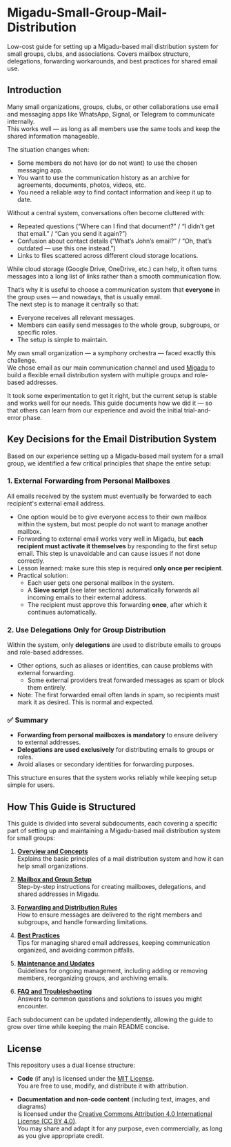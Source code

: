 # Migadu-Small-Group-Mail-Distribution
Low-cost guide for setting up a Migadu-based mail distribution system for small groups, clubs, and associations. Covers mailbox structure, delegations, forwarding workarounds, and best practices for shared email use.

## Introduction

Many small organizations, groups, clubs, or other collaborations use email and messaging apps like WhatsApp, Signal, or Telegram to communicate internally.  
This works well — as long as all members use the same tools and keep the shared information manageable.

The situation changes when:
- Some members do not have (or do not want) to use the chosen messaging app.
- You want to use the communication history as an archive for agreements, documents, photos, videos, etc.
- You need a reliable way to find contact information and keep it up to date.

Without a central system, conversations often become cluttered with:
- Repeated questions (“Where can I find that document?” / “I didn’t get that email.” / “Can you send it again?”)
- Confusion about contact details (“What’s John’s email?” / “Oh, that’s outdated — use this one instead.”)
- Links to files scattered across different cloud storage locations.

While cloud storage (Google Drive, OneDrive, etc.) can help, it often turns messages into a long list of links rather than a smooth communication flow.

That’s why it is useful to choose a communication system that **everyone** in the group uses — and nowadays, that is usually email.  
The next step is to manage it centrally so that:
- Everyone receives all relevant messages.
- Members can easily send messages to the whole group, subgroups, or specific roles.
- The setup is simple to maintain.

My own small organization — a symphony orchestra — faced exactly this challenge.  
We chose email as our main communication channel and used [Migadu](https://migadu.com/) to build a flexible email distribution system with multiple groups and role-based addresses.  

It took some experimentation to get it right, but the current setup is stable and works well for our needs. This guide documents how we did it — so that others can learn from our experience and avoid the initial trial-and-error phase.

## Key Decisions for the Email Distribution System

Based on our experience setting up a Migadu-based mail system for a small group, we identified a few critical principles that shape the entire setup:

### 1. External Forwarding from Personal Mailboxes

All emails received by the system must eventually be forwarded to each recipient's external email address.  
- One option would be to give everyone access to their own mailbox within the system, but most people do not want to manage another mailbox.  
- Forwarding to external email works very well in Migadu, but **each recipient must activate it themselves** by responding to the first setup email. This step is unavoidable and can cause issues if not done correctly.  
- Lesson learned: make sure this step is required **only once per recipient**.  
- Practical solution:  
  - Each user gets one personal mailbox in the system.  
  - A **Sieve script** (see later sections) automatically forwards all incoming emails to their external address.  
  - The recipient must approve this forwarding **once**, after which it continues automatically.

### 2. Use Delegations Only for Group Distribution

Within the system, only **delegations** are used to distribute emails to groups and role-based addresses.  
- Other options, such as aliases or identities, can cause problems with external forwarding.  
  - Some external providers treat forwarded messages as spam or block them entirely.  
- Note: The first forwarded email often lands in spam, so recipients must mark it as desired. This is normal and expected.  

### ✅ Summary

- **Forwarding from personal mailboxes is mandatory** to ensure delivery to external addresses.  
- **Delegations are used exclusively** for distributing emails to groups or roles.  
- Avoid aliases or secondary identities for forwarding purposes.  

This structure ensures that the system works reliably while keeping setup simple for users.

## How This Guide is Structured

This guide is divided into several subdocuments, each covering a specific part of setting up and maintaining a Migadu-based mail distribution system for small groups:

1. **[Overview and Concepts](docs/overview.md)**  
   Explains the basic principles of a mail distribution system and how it can help small organizations.

2. **[Mailbox and Group Setup](docs/mailbox-setup.md)**  
   Step-by-step instructions for creating mailboxes, delegations, and shared addresses in Migadu.

3. **[Forwarding and Distribution Rules](docs/forwarding-rules.md)**  
   How to ensure messages are delivered to the right members and subgroups, and handle forwarding limitations.

4. **[Best Practices](docs/best-practices.md)**  
   Tips for managing shared email addresses, keeping communication organized, and avoiding common pitfalls.

5. **[Maintenance and Updates](docs/maintenance.md)**  
   Guidelines for ongoing management, including adding or removing members, reorganizing groups, and archiving emails.

6. **[FAQ and Troubleshooting](docs/faq.md)**  
   Answers to common questions and solutions to issues you might encounter.

Each subdocument can be updated independently, allowing the guide to grow over time while keeping the main README concise.



## License

This repository uses a dual license structure:

- **Code** (if any) is licensed under the [MIT License](./LICENSE).  
  You are free to use, modify, and distribute it with attribution.

- **Documentation and non-code content** (including text, images, and diagrams)  
  is licensed under the [Creative Commons Attribution 4.0 International License (CC BY 4.0)](https://creativecommons.org/licenses/by/4.0/).  
  You may share and adapt it for any purpose, even commercially, as long as you give appropriate credit.
